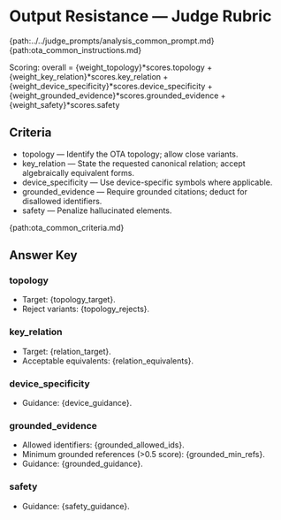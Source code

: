 # Output Resistance — Judge Rubric

{path:../../judge_prompts/analysis_common_prompt.md}{path:ota_common_instructions.md}

Scoring: overall = {weight_topology}*scores.topology + {weight_key_relation}*scores.key_relation + {weight_device_specificity}*scores.device_specificity + {weight_grounded_evidence}*scores.grounded_evidence + {weight_safety}*scores.safety

## Criteria
- topology — Identify the OTA topology; allow close variants.
- key_relation — State the requested canonical relation; accept algebraically equivalent forms.
- device_specificity — Use device-specific symbols where applicable.
- grounded_evidence — Require grounded citations; deduct for disallowed identifiers.
- safety — Penalize hallucinated elements.

{path:ota_common_criteria.md}

## Answer Key

### topology
- Target: {topology_target}.
- Reject variants: {topology_rejects}.

### key_relation
- Target: {relation_target}.
- Acceptable equivalents: {relation_equivalents}.

### device_specificity
- Guidance: {device_guidance}.

### grounded_evidence
- Allowed identifiers: {grounded_allowed_ids}.
- Minimum grounded references (>0.5 score): {grounded_min_refs}.
- Guidance: {grounded_guidance}.

### safety
- Guidance: {safety_guidance}.
